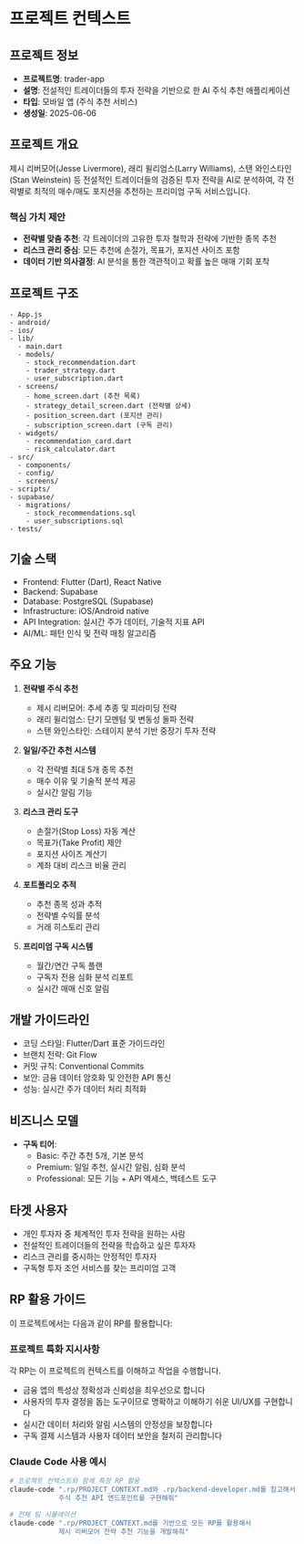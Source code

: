 # 프로젝트 컨텍스트

## 프로젝트 정보
- **프로젝트명**: trader-app
- **설명**: 전설적인 트레이더들의 투자 전략을 기반으로 한 AI 주식 추천 애플리케이션
- **타입**: 모바일 앱 (주식 추천 서비스)
- **생성일**: 2025-06-06

## 프로젝트 개요
제시 리버모어(Jesse Livermore), 래리 윌리엄스(Larry Williams), 스탠 와인스타인(Stan Weinstein) 등 전설적인 트레이더들의 검증된 투자 전략을 AI로 분석하여, 각 전략별로 최적의 매수/매도 포지션을 추천하는 프리미엄 구독 서비스입니다.

### 핵심 가치 제안
- **전략별 맞춤 추천**: 각 트레이더의 고유한 투자 철학과 전략에 기반한 종목 추천
- **리스크 관리 중심**: 모든 추천에 손절가, 목표가, 포지션 사이즈 포함
- **데이터 기반 의사결정**: AI 분석을 통한 객관적이고 확률 높은 매매 기회 포착

## 프로젝트 구조
```
- App.js
- android/
- ios/
- lib/
  - main.dart
  - models/
    - stock_recommendation.dart
    - trader_strategy.dart
    - user_subscription.dart
  - screens/
    - home_screen.dart (추천 목록)
    - strategy_detail_screen.dart (전략별 상세)
    - position_screen.dart (포지션 관리)
    - subscription_screen.dart (구독 관리)
  - widgets/
    - recommendation_card.dart
    - risk_calculator.dart
- src/
  - components/
  - config/
  - screens/
- scripts/
- supabase/
  - migrations/
    - stock_recommendations.sql
    - user_subscriptions.sql
- tests/
```

## 기술 스택
- Frontend: Flutter (Dart), React Native
- Backend: Supabase
- Database: PostgreSQL (Supabase)
- Infrastructure: iOS/Android native
- API Integration: 실시간 주가 데이터, 기술적 지표 API
- AI/ML: 패턴 인식 및 전략 매칭 알고리즘

## 주요 기능
1. **전략별 주식 추천**
   - 제시 리버모어: 추세 추종 및 피라미딩 전략
   - 래리 윌리엄스: 단기 모멘텀 및 변동성 돌파 전략
   - 스탠 와인스타인: 스테이지 분석 기반 중장기 투자 전략

2. **일일/주간 추천 시스템**
   - 각 전략별 최대 5개 종목 추천
   - 매수 이유 및 기술적 분석 제공
   - 실시간 알림 기능

3. **리스크 관리 도구**
   - 손절가(Stop Loss) 자동 계산
   - 목표가(Take Profit) 제안
   - 포지션 사이즈 계산기
   - 계좌 대비 리스크 비율 관리

4. **포트폴리오 추적**
   - 추천 종목 성과 추적
   - 전략별 수익률 분석
   - 거래 히스토리 관리

5. **프리미엄 구독 시스템**
   - 월간/연간 구독 플랜
   - 구독자 전용 심화 분석 리포트
   - 실시간 매매 신호 알림

## 개발 가이드라인
- 코딩 스타일: Flutter/Dart 표준 가이드라인
- 브랜치 전략: Git Flow
- 커밋 규칙: Conventional Commits
- 보안: 금융 데이터 암호화 및 안전한 API 통신
- 성능: 실시간 주가 데이터 처리 최적화

## 비즈니스 모델
- **구독 티어**:
  - Basic: 주간 추천 5개, 기본 분석
  - Premium: 일일 추천, 실시간 알림, 심화 분석
  - Professional: 모든 기능 + API 액세스, 백테스트 도구

## 타겟 사용자
- 개인 투자자 중 체계적인 투자 전략을 원하는 사람
- 전설적인 트레이더들의 전략을 학습하고 싶은 투자자
- 리스크 관리를 중시하는 안정적인 투자자
- 구독형 투자 조언 서비스를 찾는 프리미엄 고객

## RP 활용 가이드
이 프로젝트에서는 다음과 같이 RP를 활용합니다:

### 프로젝트 특화 지시사항
각 RP는 이 프로젝트의 컨텍스트를 이해하고 작업을 수행합니다.
- 금융 앱의 특성상 정확성과 신뢰성을 최우선으로 합니다
- 사용자의 투자 결정을 돕는 도구이므로 명확하고 이해하기 쉬운 UI/UX를 구현합니다
- 실시간 데이터 처리와 알림 시스템의 안정성을 보장합니다
- 구독 결제 시스템과 사용자 데이터 보안을 철저히 관리합니다

### Claude Code 사용 예시
```bash
# 프로젝트 컨텍스트와 함께 특정 RP 활용
claude-code ".rp/PROJECT_CONTEXT.md와 .rp/backend-developer.md를 참고해서 
            주식 추천 API 엔드포인트를 구현해줘"

# 전체 팀 시뮬레이션
claude-code ".rp/PROJECT_CONTEXT.md를 기반으로 모든 RP를 활용해서 
            제시 리버모어 전략 추천 기능을 개발해줘"
```